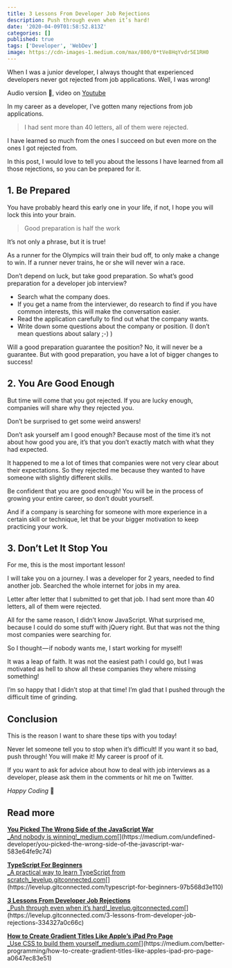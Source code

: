 ```yaml
---
title: 3 Lessons From Developer Job Rejections
description: Push through even when it’s hard!
date: '2020-04-09T01:58:52.813Z'
categories: []
published: true
tags: ['Developer', 'WebDev']
image: https://cdn-images-1.medium.com/max/800/0*tVe8HqYvdr5E1RH0
---
```


When I was a junior developer, I always thought that experienced developers never got rejected from job applications. Well, I was wrong!

Audio version 🤗, video on [Youtube](https://www.youtube.com/watch?v=Xm5jxcoPWcw)

<Youtube url="https://youtu.be/Xm5jxcoPWcw" />


In my career as a developer, I’ve gotten many rejections from job applications.

> I had sent more than 40 letters, all of them were rejected.

I have learned so much from the ones I succeed on but even more on the ones I got rejected from.

In this post, I would love to tell you about the lessons I have learned from all those rejections, so you can be prepared for it.

## 1\. Be Prepared

You have probably heard this early one in your life, if not, I hope you will lock this into your brain.

> Good preparation is half the work

It’s not only a phrase, but it is true!

As a runner for the Olympics will train their bud off, to only make a change to win. If a runner never trains, he or she will never win a race.

Don’t depend on luck, but take good preparation. So what’s good preparation for a developer job interview?

*   Search what the company does.
*   If you get a name from the interviewer, do research to find if you have common interests, this will make the conversation easier.
*   Read the application carefully to find out what the company wants.
*   Write down some questions about the company or position. (I don’t mean questions about salary ;-) )

Will a good preparation guarantee the position? No, it will never be a guarantee. But with good preparation, you have a lot of bigger changes to success!

## 2\. You Are Good Enough

But time will come that you got rejected. If you are lucky enough, companies will share why they rejected you.

Don’t be surprised to get some weird answers!

Don’t ask yourself am I good enough? Because most of the time it’s not about how good you are, it’s that you don’t exactly match with what they had expected.

It happened to me a lot of times that companies were not very clear about their expectations. So they rejected me because they wanted to have someone with slightly different skills.

Be confident that you are good enough! You will be in the process of growing your entire career, so don’t doubt yourself.

And if a company is searching for someone with more experience in a certain skill or technique, let that be your bigger motivation to keep practicing your work.

## 3\. Don’t Let It Stop You

For me, this is the most important lesson!

I will take you on a journey. I was a developer for 2 years, needed to find another job. Searched the whole internet for jobs in my area.

Letter after letter that I submitted to get that job. I had sent more than 40 letters, all of them were rejected.

All for the same reason, I didn’t know JavaScript. What surprised me, because I could do some stuff with jQuery right. But that was not the thing most companies were searching for.

So I thought — if nobody wants me, I start working for myself!

It was a leap of faith. It was not the easiest path I could go, but I was motivated as hell to show all these companies they where missing something!

I’m so happy that I didn’t stop at that time! I’m glad that I pushed through the difficult time of grinding.

## Conclusion

This is the reason I want to share these tips with you today!

Never let someone tell you to stop when it’s difficult! If you want it so bad, push through! You will make it! My career is proof of it.

If you want to ask for advice about how to deal with job interviews as a developer, please ask them in the comments or hit me on Twitter.

_Happy Coding_ 🚀

## Read more

[**You Picked The Wrong Side of the JavaScript War**  
_And nobody is winning!_medium.com](https://medium.com/undefined-developer/you-picked-the-wrong-side-of-the-javascript-war-583e64fe9c74 "https://medium.com/undefined-developer/you-picked-the-wrong-side-of-the-javascript-war-583e64fe9c74")[](https://medium.com/undefined-developer/you-picked-the-wrong-side-of-the-javascript-war-583e64fe9c74)

[**TypeScript For Beginners**  
_A practical way to learn TypeScript from scratch_levelup.gitconnected.com](https://levelup.gitconnected.com/typescript-for-beginners-97b568d3e110 "https://levelup.gitconnected.com/typescript-for-beginners-97b568d3e110")[](https://levelup.gitconnected.com/typescript-for-beginners-97b568d3e110)

[**3 Lessons From Developer Job Rejections**  
_Push through even when it’s hard!_levelup.gitconnected.com](https://levelup.gitconnected.com/3-lessons-from-developer-job-rejections-334327a0c66c "https://levelup.gitconnected.com/3-lessons-from-developer-job-rejections-334327a0c66c")[](https://levelup.gitconnected.com/3-lessons-from-developer-job-rejections-334327a0c66c)

[**How to Create Gradient Titles Like Apple’s iPad Pro Page**  
_Use CSS to build them yourself_medium.com](https://medium.com/better-programming/how-to-create-gradient-titles-like-apples-ipad-pro-page-a0647ec83e51 "https://medium.com/better-programming/how-to-create-gradient-titles-like-apples-ipad-pro-page-a0647ec83e51")[](https://medium.com/better-programming/how-to-create-gradient-titles-like-apples-ipad-pro-page-a0647ec83e51)